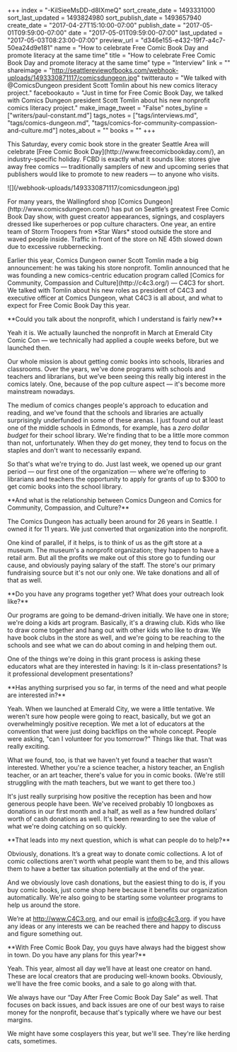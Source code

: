 +++
index = "-KilSieeMsDD-d8IXmeQ"
sort_create_date = 1493331000
sort_last_updated = 1493824980
sort_publish_date = 1493657940
create_date = "2017-04-27T15:10:00-07:00"
publish_date = "2017-05-01T09:59:00-07:00"
date = "2017-05-01T09:59:00-07:00"
last_updated = "2017-05-03T08:23:00-07:00"
preview_url = "d346e155-e432-19f7-a4c7-50ea24d9e181"
name = "How to celebrate Free Comic Book Day and promote literacy at the same time"
title = "How to celebrate Free Comic Book Day and promote literacy at the same time"
type = "Interview"
link = ""
shareimage = "http://seattlereviewofbooks.com/webhook-uploads/1493330871117/comicsdungeon.jpg"
twitterauto = "We talked with @ComicsDungeon president Scott Tomlin about his new comics literacy project."
facebookauto = "Just in time for Free Comic Book Day, we talked with Comics Dungeon president Scott Tomlin about his new nonprofit comics literacy project."
make_image_tweet = "False"
notes_byline = ["writers/paul-constant.md"]
tags_notes = ["tags/interviews.md", "tags/comics-dungeon.md", "tags/comics-for-community-compassion-and-culture.md"]
notes_about = ""
books = ""
+++
<p class="intro">This Saturday, every comic book store in the greater Seattle Area will celebrate [Free Comic Book Day](http://www.freecomicbookday.com/), an industry-specific holiday. FCBD is exactly what it sounds like: stores give away free comics — traditionally samplers of new and upcoming series that publishers would like to promote to new readers — to anyone who visits.</p>

<p class="image-left">![](/webhook-uploads/1493330871117/comicsdungeon.jpg)</p>

<p class="intro">For many years, the Wallingford shop [Comics Dungeon](http://www.comicsdungeon.com/) has put on Seattle’s greatest Free Comic Book Day show, with guest creator appearances, signings, and cosplayers dressed like superheroes or pop culture characters. One year, an entire team of Storm Troopers from *Star Wars* stood outside the store and waved people inside. Traffic in front of the store on NE 45th slowed down due to excessive rubbernecking.</p>

<p class="intro">Earlier this year, Comics Dungeon owner Scott Tomlin made a big announcement: he was taking his store nonprofit. Tomlin announced that he was founding a new comics-centric education program called [Comics for Community, Compassion and Culture](http://c4c3.org/) — C4C3 for short. We talked with Tomlin about his new roles as president of C4C3 and executive officer at Comics Dungeon, what C4C3 is all about, and what to expect for Free Comic Book Day this year.</p>


<p class="noindent">**Could you talk about the nonprofit, which I understand is fairly new?**</p>

<p class="noindent">Yeah it is. We actually launched the nonprofit in March at Emerald City Comic Con — we technically had applied a couple weeks before, but we launched then.</p> 

Our whole mission is about getting comic books into schools, libraries and classrooms. Over the years, we've done programs with schools and teachers and librarians, but we’ve been seeing this really big interest in the comics lately. One, because of the pop culture aspect — it's become more mainstream nowadays. 

The medium of comics changes people's approach to education and reading, and we've found that the schools and libraries are actually surprisingly underfunded in some of these arenas. I just found out at least one of the middle schools in Edmonds, for example, has a *zero dollar budget* for their school library. We're finding that to be a little more common than not, unfortunately. When they *do* get money, they tend to focus on the staples and don't want to necessarily expand. 

So that's what we're trying to do. Just last week, we opened up our grant period — our first one of the organization — where we're offering to librarians and teachers the opportunity to apply for grants of up to $300 to get comic books into the school library.

<p class="noindent">**And what is the relationship between Comics Dungeon and Comics for Community, Compassion, and Culture?**</p>

<p class="noindent">The Comics Dungeon has actually been around for 26 years in Seattle. I owned it for 11 years. We just converted that organization into the nonprofit.</p>

One kind of parallel, if it helps, is to think of us as the gift store at a museum. The museum's a nonprofit organization; they happen to have a retail arm. But all the profits we make out of this store go to funding our cause, and obviously paying salary of the staff. The store's our primary fundraising source but it's not our only one. We take donations and all of that as well.

<p class="noindent">**Do you have any programs together yet? What does your outreach look like?**</p>

<p class="noindent">Our programs are going to be demand-driven initially. We have one in store; we're doing a kids art program. Basically, it's a drawing club. Kids who like to draw come together and hang out with other kids who like to draw. We have book clubs in the store as well, and we're going to be reaching to the schools and see what we can do about coming in and helping them out. </p>

One of the things we're doing in this grant process is asking these educators what are they interested in having: Is it in-class presentations? Is it professional development presentations? 

<p class="noindent">**Has anything surprised you so far, in terms of the need and what people are interested in?**</p>

<p class="noindent">Yeah. When we launched at Emerald City, we were a little tentative. We weren't sure how people were going to react, basically, but we got an overwhelmingly positive reception. We met a lot of educators at the convention that were just doing backflips on the whole concept. People were asking, "can I volunteer for you tomorrow?" Things like that. That was really exciting. </p>

What we found, too, is that we haven't yet found a teacher that wasn't interested. Whether you're a science teacher, a history teacher, an English teacher, or an art teacher, there's value for you in comic books. (We're still struggling with the math teachers, but we want to get there too.)
 
It's just really surprising how positive the reception has been and how generous people have been. We've received probably 10 longboxes as donations in our first month and a half, as well as a few hundred dollars’ worth of cash donations as well. It's been rewarding to see the value of what we're doing catching on so quickly.

<p class="noindent">**That leads into my next question, which is what can people do to help?**</p>

<p class="noindent">Obviously, donations. It’s a great way to donate comic collections. A lot of comic collections aren't worth what people want them to be, and this allows them to have a better tax situation potentially at the end of the year.</p>

And we obviously love cash donations, but the easiest thing to do is, if you buy comic books, just come shop here because it benefits our organization automatically. We're also going to be starting some volunteer programs to help us around the store. 

We’re at http://www.C4C3.org, and our email is info@c4c3.org. if you have any ideas or any interests we can be reached there and happy to discuss and figure something out.

<p class="noindent">**With Free Comic Book Day, you guys have always had the biggest show in town. Do you have any plans for this year?**</p>

<p class="noindent">Yeah. This year, almost all day we’ll have at least one creator on hand. These are local creators that are producing well-known books. Obviously, we'll have the free comic books, and a sale to go along with that. </p>

We always have our “Day After Free Comic Book Day Sale” as well. That focuses on back issues, and back issues are one of our best ways to raise money for the nonprofit, because that's typically where we have our best margins.

We might have some cosplayers this year, but we'll see. They're like herding cats, sometimes.